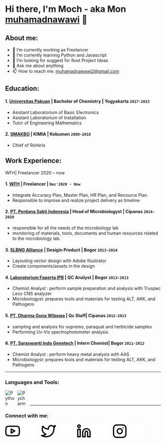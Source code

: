 # Hi there, I'm Moch - aka Mon [muhamadnawawi]() 👋
## About me:
- 🔭 I’m currently working as Freelancer
- 🌱 I’m currently learning Python and Javascript
- 🤔 I’m looking for suggest for Rust Project Ideas
- 💬 Ask me about anything
- 📫 How to reach me: muhamadnawawi2@gmail.com

## Education:

#### 1. [Universitas Pakuan](https://www.unpak.ac.id/) | Bachelor of Chemistry | Yogyakarta `2017-2023`
   - Asistant Laboratorium of Basic Electronics
   - Asistant Laboratorium of Installation
   - Tutor of Engineering Mathematics
 #### 2. [SMAKBO](http://www.smakbo.sch.id/) | KIMIA | Kebumen `2008-2018`
   - Chief of Rohkris

## Work Experience:
WFH| Freelancer
2020 – now

#### 1. [WFH]() | Freelancer |  `Dec'2020 - Now`
   - Integrate Accuracy Plan, Master Plan, HR Plan, and Recource Plan
   - Responsible to improve and realize project delivery as timeline
#### 2. [PT. Perdana Sakti Indonesia](https://id621344-pt-perdana-sakti-indonesia.contact.page/) | Head of  Microbiologyst | Cipanas `2014-2020`
   - responsible for all the needs of the microbiology lab
   - monitoring of materials, tools, documents and human resources related to the microbiology lab.
#### 3. [SLBNG Alliance]() | Desigin Product | Bogor `2013-2014`
   - Layouting vector design with Adobe Illustrator
   - Create components/assets in the design
#### 4. [Laboratorium Faperta IPB](https://faperta.ipb.ac.id/fasilitas/) | QC Analyst | Bogor `2013-2013`
   - Chemist Analyst : perform sample preparation and analysis with Truspec Leco CNS analyzer
   - Microbiologyst: prepares tools and materials for testing ALT, AKK, and Pathogens
#### 5. [PT. Dharma Guna Wibawa](http://www.dgw.co.id/) | Qc Staff| Cipanas `2012-2013`
   - sampling and analysis for supremo, paraquat and herbicide samples
   - Performing Uv-Vis spectrophotometer analysis
#### 6. [PT. Saraswanti Indo Genetech](https://saraswanti.com/anak-perusahaan/pt-saraswanti-indo-genetech/) | Intern Chemist| Bogor `2011-2012`
   - Chemist Analyst : perform heavy metal analysis with AAS
   - Microbiologyst: prepares tools and materials for testing ALT, AKK, and Pathogens

---

### Languages and Tools:

[<img align="left" alt="Python" width="30px" src="https://upload.wikimedia.org/wikipedia/commons/thumb/c/c3/Python-logo-notext.svg/110px-Python-logo-notext.svg.png?20100317150552" style="padding-right:10px;" />][webdev]
[<img align="left" alt="Pycharm" width="30px" src="https://upload.wikimedia.org/wikipedia/commons/thumb/1/1d/PyCharm_Icon.svg/220px-PyCharm_Icon.svg.png" style="padding-right:10px;" />][webdev]
[<img align="left" alt="" width="30px" src="https://upload.wikimedia.org/wikipedia/commons/thumb/5/56/VSCodium_Logo.png/600px-VSCodium_Logo.png?20200326145922" style="padding-right:10px;" />][webdev]
[<img align="left" alt="" width="30px" src="https://upload.wikimedia.org/wikipedia/commons/thumb/9/99/Unofficial_JavaScript_logo_2.svg/640px-Unofficial_JavaScript_logo_2.svg.png" style="padding-right:0px;" />][webdev]
[<img align="left" alt="" width="50px" src="https://upload.wikimedia.org/wikipedia/commons/9/9a/CodePen_logo.png?20170326195439" style="padding-right:10px;" />][webdev]

<br />
<br />

---
### Connect with me:

[![website](./img/youtube-light.svg)](https://www.youtube.com)
[![website](./img/youtube-dark.svg)](https://www.youtube.com)
&nbsp;&nbsp;
[![website](./img/twitter-light.svg)](https://twitter.com)
[![website](./img/twitter-dark.svg)](https://twitter.com)
&nbsp;&nbsp;
[![website](./img/linkedin-light.svg)](https://www.linkedin.com)
[![website](./img/linkedin-dark.svg)](https://www.linkedin.com)
&nbsp;&nbsp;
[![website](./img/instagram-light.svg)](https://instagram.com)
[![website](./img/instagram-dark.svg)](https://instagram.com)



[webdev]: https://github.com/MOCHGIT/mochmona
